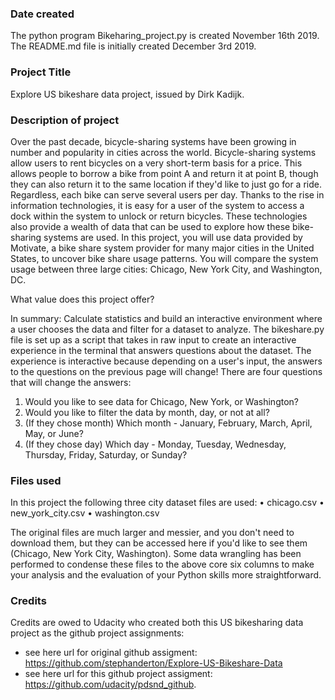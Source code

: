 ### Date created
The python program Bikeharing_project.py is created November 16th 2019.
The README.md file is initially created December 3rd 2019.

### Project Title
Explore US bikeshare data project, issued by Dirk Kadijk.

### Description of project
Over the past decade, bicycle-sharing systems have been growing in number and popularity in cities across the world. Bicycle-sharing systems allow users to rent bicycles on a very short-term basis for a price. This allows people to borrow a bike from point A and return it at point B, though they can also return it to the same location if they'd like to just go for a ride. Regardless, each bike can serve several users per day.
Thanks to the rise in information technologies, it is easy for a user of the system to access a dock within the system to unlock or return bicycles. These technologies also provide a wealth of data that can be used to explore how these bike-sharing systems are used.
In this project, you will use data provided by Motivate, a bike share system provider for many major cities in the United States, to uncover bike share usage patterns. You will compare the system usage between three large cities: Chicago, New York City, and Washington, DC.


What value does this project offer?

In summary: Calculate statistics and build an interactive environment where a user chooses the data and filter for a dataset to analyze.
The bikeshare.py file is set up as a script that takes in raw input to create an interactive experience in the terminal that answers questions about the dataset. The experience is interactive because depending on a user's input, the answers to the questions on the previous page will change! There are four questions that will change the answers:
1.	Would you like to see data for Chicago, New York, or Washington?
2.	Would you like to filter the data by month, day, or not at all?
3.	(If they chose month) Which month - January, February, March, April, May, or June?
4.	(If they chose day) Which day - Monday, Tuesday, Wednesday, Thursday, Friday, Saturday, or Sunday?


### Files used
In this project the following three city dataset files are used:
•	chicago.csv
•	new_york_city.csv
•	washington.csv

The original files are much larger and messier, and you don't need to download them, but they can be accessed here if you'd like to see them (Chicago, New York City, Washington). Some data wrangling has been performed to condense these files to the above core six columns to make your analysis and the evaluation of your Python skills more straightforward.


### Credits
Credits are owed to Udacity who created both this US bikesharing data project as the github project assignments:
- see here url for original github assigment: https://github.com/stephanderton/Explore-US-Bikeshare-Data
- see here url for this github project assigment: https://github.com/udacity/pdsnd_github.
